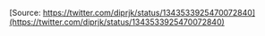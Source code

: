 [Source: https://twitter.com/diprjk/status/1343533925470072840](https://twitter.com/diprjk/status/1343533925470072840)